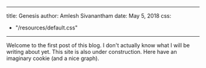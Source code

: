 
---
title: Genesis
author: Amlesh Sivanantham
date: May 5, 2018
css:
  - "/resources/default.css"
---
<!-- ADDS THE INCLUDE PLOT FUNCTIONS -->
<script src="https://cdn.plot.ly/plotly-latest.min.js"></script>
<script>
    $(function() {
        $("#includeTestPlot").load("./testpage.data/plot3d.mkplt.html");
    });
</script>

Welcome to the first post of this blog. I don't actually know what
I will be writing about yet. This site is also under construction.
Here have an imaginary cookie (and a nice graph).

<div class="juliaplot" id="includeTestPlot"></div>
